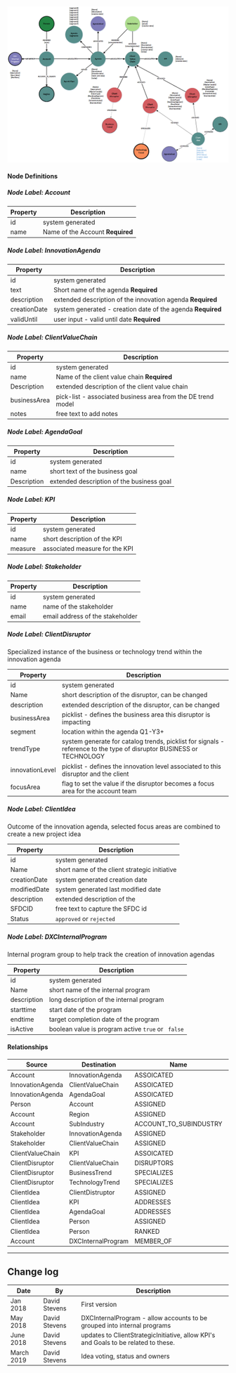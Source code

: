 
![AgendaModel](../images/RoadmapModel.png)

#### **Node Definitions**

##### Node Label: Account

|Property|Description|
|----|----|
|id|system generated
|name | Name of the Account **Required**


##### Node Label: InnovationAgenda

|Property|Description|
|----|----|
|id|system generated
|text| Short name of the agenda **Required**
|description| extended description of the innovation agenda **Required**
|creationDate| system generated - creation date of the agenda **Required**
|validUntil| user input - valid until date **Required**

##### Node Label: ClientValueChain

|Property|Description|
|----|----|
|id|system generated
|name| Name of the client value chain **Required**
|Description| extended description of the client value chain
|businessArea| pick-list - associated business area from the DE trend model
|notes | free text to add notes


##### Node Label: AgendaGoal

|Property|Description|
|----|----|
|id|system generated
|name|short text of the business goal
|Description| extended description of the business goal

##### Node Label: KPI

|Property|Description|
|----|----|
|id|system generated
|name|short description of the KPI
|measure|associated measure for the KPI


##### Node Label: Stakeholder

|Property|Description|
|----|----|
|id|system generated
|name| name of the stakeholder
|email| email address of the stakeholder

##### Node Label: ClientDisruptor

Specialized instance of the business or technology trend within the innovation agenda

|Property|Description|
|----|----|
|id|system generated
|Name|short description of the disruptor, can be changed
|description|extended description of the disruptor, can be changed
|businessArea|picklist - defines the business area this disruptor is impacting
|segment|location within the agenda Q1-Y3+
|trendType|system generate for catalog trends, picklist for signals - reference to the type of disruptor BUSINESS or TECHNOLOGY
|innovationLevel|picklist - defines the innovation level associated to this disruptor and the client
|focusArea|flag to set the value if the disruptor becomes a focus area for the account team


##### Node Label: ClientIdea
Outcome of the innovation agenda, selected focus areas are combined to create a new project idea

|Property|Description|
|----|----|
|id|system generated
|Name|short name of the client strategic initiative
|creationDate|system generated creation date
|modifiedDate|system generated last modified date
|description| extended description of the 
|SFDCID| free text to capture the SFDC id
|Status| `approved` or `rejected`



##### Node Label: DXCInternalProgram
Internal program group to help track the creation of innovation agendas

|Property|Description|
|----|----|
|id|system generated
|Name|short name of the internal program
|description|long description of the internal program
|starttime|start date of the program
|endtime|target completion date of the program
|isActive|boolean value is program active `true` or ` false`



#### Relationships

|Source|Destination|Name|Properties|
|----|----|----|----|
|Account|InnovationAgenda|ASSOICATED
|InnovationAgenda|ClientValueChain|ASSOICATED
|InnovationAgenda|AgendaGoal|ASSOICATED
|Person|Account|ASSIGNED|{role}
|Account|Region|ASSIGNED
|Account|SubIndustry|ACCOUNT_TO_SUBINDUSTRY
|Stakeholder|InnovationAgenda|ASSIGNED
|Stakeholder|ClientValueChain|ASSIGNED
|ClientValueChain|KPI|ASSOICATED
|ClientDisruptor|ClientValueChain|DISRUPTORS
|ClientDisruptor|BusinessTrend|SPECIALIZES
|ClientDisruptor|TechnologyTrend|SPECIALIZES
|ClientIdea|ClientDistruptor|ASSIGNED
|ClientIdea|KPI|ADDRESSES
|ClientIdea|AgendaGoal|ADDRESSES
|ClientIdea|Person|ASSIGNED |role
|ClientIdea|Person|RANKED |vote
|Account|DXCInternalProgram|MEMBER_OF


----

## Change log

| Date | By | Description
|---|---|---|
|Jan 2018| David Stevens | First version
|May 2018| David Stevens | DXCInternalProgram - allow accounts to be grouped into internal programs
|June 2018| David Stevens | updates to ClientStrategicInitiative, allow KPI's and Goals to be related to these.
|March 2019|David Stevens | Idea voting, status and owners